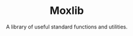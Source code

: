 ---
layout: 'layouts/home.html'
title: Moxlib
subtitle: A library of useful standard functions and utilities.
type: project
img: /images/projects/moxlib_banner.png
docs: /docs/moxlib
---